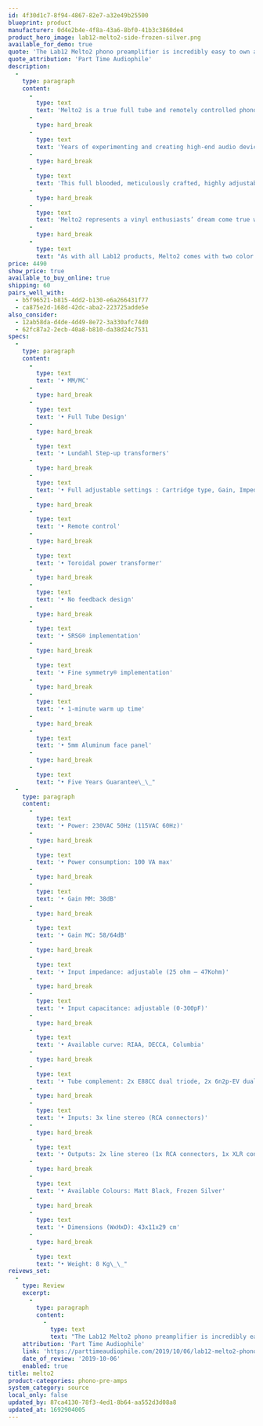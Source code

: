 ```yaml
---
id: 4f30d1c7-8f94-4867-82e7-a32e49b25500
blueprint: product
manufacturer: 0d4e2b4e-4f8a-43a6-8bf0-41b3c3860de4
product_hero_image: lab12-melto2-side-frozen-silver.png
available_for_demo: true
quote: 'The Lab12 Melto2 phono preamplifier is incredibly easy to own and use, and its music-making abilities border on the effortless.'
quote_attribution: 'Part Time Audiophile'
description:
  -
    type: paragraph
    content:
      -
        type: text
        text: 'Melto2 is a true full tube and remotely controlled phono-stage with a high-quality OLED display, where all important functions are clearly visible and easily selectable in real time. You don’t even need to get up from your listening chair.'
      -
        type: hard_break
      -
        type: text
        text: 'Years of experimenting and creating high-end audio devices has allowed us to create what we believe to be the most potent and emotionally engaging phono preamplifier, where no subtle detail is being hidden behind the noise.'
      -
        type: hard_break
      -
        type: text
        text: 'This full blooded, meticulously crafted, highly adjustable phono-stage offers fine settings for impedance, capacitance, gain and even three EQ curves… and there’s more.'
      -
        type: hard_break
      -
        type: text
        text: 'Melto2 represents a vinyl enthusiasts’ dream come true with an exceptional sound quality and Lab12’s legendary down to earth pricing.'
      -
        type: hard_break
      -
        type: text
        text: "As with all Lab12 products, Melto2 comes with two color choices of glass blasting anodizing finish.\_\_"
price: 4490
show_price: true
available_to_buy_online: true
shipping: 60
pairs_well_with:
  - b5f96521-b815-4dd2-b130-e6a266431f77
  - ca875e2d-168d-42dc-aba2-223725adde5e
also_consider:
  - 12ab58da-d4de-4d49-8e72-3a330afc74d0
  - 62fc87a2-2ecb-40a8-b810-da38d24c7531
specs:
  -
    type: paragraph
    content:
      -
        type: text
        text: '• MM/MC'
      -
        type: hard_break
      -
        type: text
        text: '• Full Tube Design'
      -
        type: hard_break
      -
        type: text
        text: '• Lundahl Step-up transformers'
      -
        type: hard_break
      -
        type: text
        text: '• Full adjustable settings : Cartridge type, Gain, Impedance, Capacitance, Curve, Mono/Stereo Output'
      -
        type: hard_break
      -
        type: text
        text: '• Remote control'
      -
        type: hard_break
      -
        type: text
        text: '• Toroidal power transformer'
      -
        type: hard_break
      -
        type: text
        text: '• No feedback design'
      -
        type: hard_break
      -
        type: text
        text: '• SRSG® implementation'
      -
        type: hard_break
      -
        type: text
        text: '• Fine symmetry® implementation'
      -
        type: hard_break
      -
        type: text
        text: '• 1-minute warm up time'
      -
        type: hard_break
      -
        type: text
        text: '• 5mm Aluminum face panel'
      -
        type: hard_break
      -
        type: text
        text: "• Five Years Guarantee\_\_"
  -
    type: paragraph
    content:
      -
        type: text
        text: '• Power: 230VAC 50Hz (115VAC 60Hz)'
      -
        type: hard_break
      -
        type: text
        text: '• Power consumption: 100 VA max'
      -
        type: hard_break
      -
        type: text
        text: '• Gain MM: 38dB'
      -
        type: hard_break
      -
        type: text
        text: '• Gain MC: 58/64dB'
      -
        type: hard_break
      -
        type: text
        text: '• Input impedance: adjustable (25 ohm – 47Kohm)'
      -
        type: hard_break
      -
        type: text
        text: '• Input capacitance: adjustable (0-300pF)'
      -
        type: hard_break
      -
        type: text
        text: '• Available curve: RIAA, DECCA, Columbia'
      -
        type: hard_break
      -
        type: text
        text: '• Tube complement: 2x E88CC dual triode, 2x 6n2p-EV dual triode'
      -
        type: hard_break
      -
        type: text
        text: '• Inputs: 3x line stereo (RCA connectors)'
      -
        type: hard_break
      -
        type: text
        text: '• Outputs: 2x line stereo (1x RCA connectors, 1x XLR connectors)'
      -
        type: hard_break
      -
        type: text
        text: '• Available Colours: Matt Black, Frozen Silver'
      -
        type: hard_break
      -
        type: text
        text: '• Dimensions (WxHxD): 43x11x29 cm'
      -
        type: hard_break
      -
        type: text
        text: "• Weight: 8 Kg\_\_"
reivews_set:
  -
    type: Review
    excerpt:
      -
        type: paragraph
        content:
          -
            type: text
            text: "The Lab12 Melto2 phono preamplifier is incredibly easy to own and use, and its music-making abilities border on the effortless.\_\_"
    attribution: 'Part Time Audiophile'
    link: 'https://parttimeaudiophile.com/2019/10/06/lab12-melto2-phono-preamplifier-review/'
    date_of_review: '2019-10-06'
    enabled: true
title: melto2
product-categories: phono-pre-amps
system_category: source
local_only: false
updated_by: 87ca4130-78f3-4ed1-8b64-aa552d3d08a8
updated_at: 1692904005
---
```

